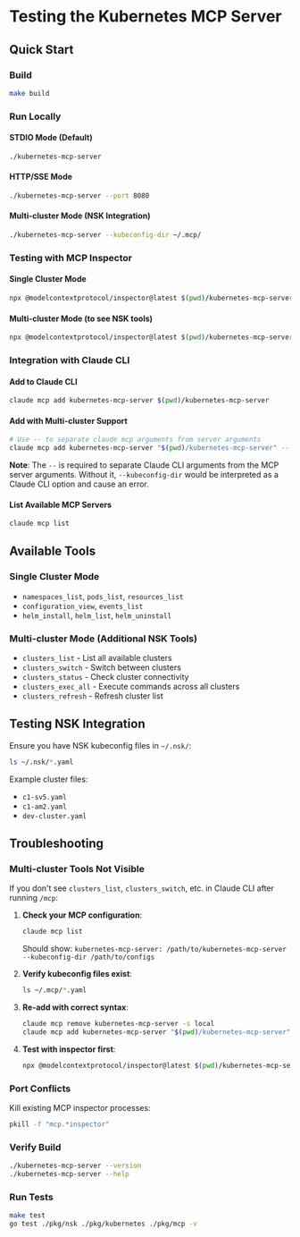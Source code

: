 # Testing the Kubernetes MCP Server

## Quick Start

### Build
```bash
make build
```

### Run Locally

#### STDIO Mode (Default)
```bash
./kubernetes-mcp-server
```

#### HTTP/SSE Mode
```bash
./kubernetes-mcp-server --port 8080
```

#### Multi-cluster Mode (NSK Integration)
```bash
./kubernetes-mcp-server --kubeconfig-dir ~/.mcp/
```

### Testing with MCP Inspector

#### Single Cluster Mode
```bash
npx @modelcontextprotocol/inspector@latest $(pwd)/kubernetes-mcp-server
```

#### Multi-cluster Mode (to see NSK tools)
```bash
npx @modelcontextprotocol/inspector@latest $(pwd)/kubernetes-mcp-server --kubeconfig-dir ~/.mcp
```

### Integration with Claude CLI

#### Add to Claude CLI
```bash
claude mcp add kubernetes-mcp-server $(pwd)/kubernetes-mcp-server
```

#### Add with Multi-cluster Support
```bash
# Use -- to separate claude mcp arguments from server arguments
claude mcp add kubernetes-mcp-server "$(pwd)/kubernetes-mcp-server" -- --kubeconfig-dir ~/.mcp
```

**Note**: The `--` is required to separate Claude CLI arguments from the MCP server arguments. Without it, `--kubeconfig-dir` would be interpreted as a Claude CLI option and cause an error.

#### List Available MCP Servers
```bash
claude mcp list
```

## Available Tools

### Single Cluster Mode
- `namespaces_list`, `pods_list`, `resources_list`
- `configuration_view`, `events_list`
- `helm_install`, `helm_list`, `helm_uninstall`

### Multi-cluster Mode (Additional NSK Tools)
- `clusters_list` - List all available clusters
- `clusters_switch` - Switch between clusters  
- `clusters_status` - Check cluster connectivity
- `clusters_exec_all` - Execute commands across all clusters
- `clusters_refresh` - Refresh cluster list

## Testing NSK Integration

Ensure you have NSK kubeconfig files in `~/.nsk/`:
```bash
ls ~/.nsk/*.yaml
```

Example cluster files:
- `c1-sv5.yaml`
- `c1-am2.yaml` 
- `dev-cluster.yaml`

## Troubleshooting

### Multi-cluster Tools Not Visible

If you don't see `clusters_list`, `clusters_switch`, etc. in Claude CLI after running `/mcp`:

1. **Check your MCP configuration**:
   ```bash
   claude mcp list
   ```
   Should show: `kubernetes-mcp-server: /path/to/kubernetes-mcp-server --kubeconfig-dir /path/to/configs`

2. **Verify kubeconfig files exist**:
   ```bash
   ls ~/.mcp/*.yaml
   ```

3. **Re-add with correct syntax**:
   ```bash
   claude mcp remove kubernetes-mcp-server -s local
   claude mcp add kubernetes-mcp-server "$(pwd)/kubernetes-mcp-server" -- --kubeconfig-dir ~/.mcp
   ```

4. **Test with inspector first**:
   ```bash
   npx @modelcontextprotocol/inspector@latest $(pwd)/kubernetes-mcp-server --kubeconfig-dir ~/.mcp
   ```

### Port Conflicts
Kill existing MCP inspector processes:
```bash
pkill -f "mcp.*inspector"
```

### Verify Build
```bash
./kubernetes-mcp-server --version
./kubernetes-mcp-server --help
```

### Run Tests
```bash
make test
go test ./pkg/nsk ./pkg/kubernetes ./pkg/mcp -v
```
